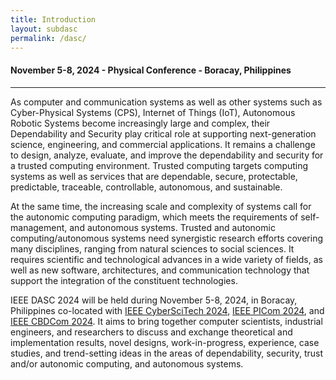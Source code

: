 ```yaml
---
title: Introduction
layout: subdasc
permalink: /dasc/
---
```


<div class="row">
<div class="col-md-10 mb-5">

<h4>November 5-8, 2024 - Physical Conference - Boracay, Philippines</h4>
<hr/>

<p>As computer and communication systems as well as other systems such as Cyber-Physical Systems (CPS), Internet of Things (IoT), Autonomous Robotic Systems become increasingly large and complex, their Dependability and Security play critical role at supporting next-generation science, engineering, and commercial applications. It remains a challenge to design, analyze, evaluate, and improve the dependability and security for a trusted computing environment. Trusted computing targets computing systems as well as services that are dependable, secure, protectable, predictable, traceable, controllable, autonomous, and sustainable.</p>

<p>
At the same time, the increasing scale and complexity of systems call for the autonomic computing paradigm, which meets the requirements of self-management, and autonomous systems. Trusted and autonomic computing/autonomous systems need synergistic research efforts covering many disciplines, ranging from natural sciences to social sciences. It requires scientific and technological advances in a wide variety of fields, as well as new software, architectures, and communication technology that support the integration of the constituent technologies.
</p>

<p>
IEEE DASC 2024 will be held during November 5-8, 2024, in Boracay, Philippines co-located with <a href="http://cyber-science.org/2024/cyberscitech/">IEEE CyberSciTech 2024</a>, 
<a href="http://cyber-science.org/2024/picom/">IEEE PICom 2024</a>, and <a href="http://cyber-science.org/2024/cbdcom/">IEEE CBDCom 2024</a>. It aims to bring together computer scientists, industrial engineers, and researchers to discuss and exchange theoretical and implementation results, novel designs, work-in-progress, experience, case studies, and trend-setting ideas in the areas of dependability, security, trust and/or autonomic computing, and autonomous systems. 
</p>
<br/>
</div>
</div>
